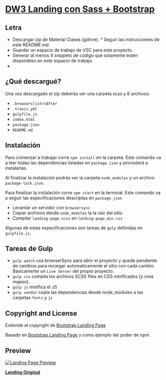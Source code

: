 # [DW3 Landing con Sass + Bootstrap](https://www.figma.com/proto/Rkdbp7AhPYvUDcLB4sTLy0/Dise%C3%B1o-Web-3?node-id=0%3A3&scaling=contain/)

## Letra

* Descargar zip de Material Clases (gdrive). * Seguir las instrucciones de este README.md.
* Guardar un espacio de trabajo de VSC para este proyecto.
* Generar al menos 4 snippets de código que solamente estén disponibles en este espacio de trabajo.
* 


## ¿Qué descargué?

Una vez descargado el zip deberás ver una carpeta scss y 6 archivos:

-   `.browserslistrcAfter`
-   `.travis.yml`
-   `gulpfile.js`
-   `index.html`
-   `package.json`
-   `README.md`

## Instalación

Para comenzar a trabajar corre `npm install` en la carpeta. Este comando va a leer todas las dependencias listadas en `package.json` y procederá a instalarlas.

Al finalizar la instalación podrás ver la carpeta `node_modules` y un archivo `package-lock.json`.

Para finalizar la instalación corre `npm start` en la terminal. Este comando va a seguir las especificaciones descriptas en `package.json`

-   Levantar un servidor con `browsersync`
-   Copiar archivos desde `node_modules` la la raíz del sitio.
-   Compilar `landing-page.scss` en `landing-page.min.css`

Algunas de estas especificaciones son tareas de `gulp` definidas en `gulpfile.js`.

## Tareas de Gulp

-   `gulp watch` usa browserSync para abrir el proyecto y queda pendiente de cambios para recargar automaticamente el sitio con cada cambio. Basicamente un `Live Server` del propio proyecto.
-   `gulp css` compila los archivos SCSS files en CSS minificados (y crea mapeo).
-   `gulp js` minifica el JS
-   `gulp vendor` copia las dependencias desde node_modules a las carpetas `fonts` y `js`

## Copyright and License

Extiende el copyright de [Bootstrap Landing Page](https://startbootstrap.com/theme/landing-page/)


Basado en [Bootstrap Landing Page](https://startbootstrap.com/theme/landing-page/) y como ejemplo del poder de npm.

## Preview

[![Landing Page Preview](https://assets.startbootstrap.com/img/screenshots/themes/landing-page.png)](https://startbootstrap.github.io/startbootstrap-landing-page/)

**[Landing Original](https://startbootstrap.github.io/startbootstrap-landing-page/)**